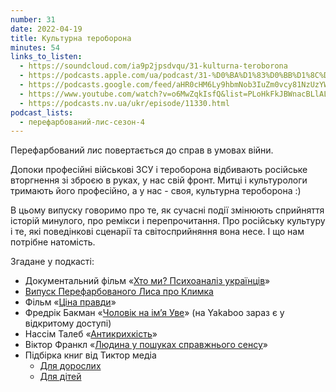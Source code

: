 ```yaml
---
number: 31
date: 2022-04-19
title: Культурна тероборона
minutes: 54
links_to_listen:
  - https://soundcloud.com/ia9p2jpsdvqu/31-kulturna-teroborona
  - https://podcasts.apple.com/ua/podcast/31-%D0%BA%D1%83%D0%BB%D1%8C%D1%82%D1%83%D1%80%D0%BD%D0%B0-%D1%82%D0%B5%D1%80%D0%BE%D0%B1%D0%BE%D1%80%D0%BE%D0%BD%D0%B0/id1563575488?i=1000558002285
  - https://podcasts.google.com/feed/aHR0cHM6Ly9hbmNob3IuZm0vcy81NzUzYWEwMC9wb2RjYXN0L3Jzcw/episode/ZTBhZjdlOWUtNjhjMC00NzllLWE1MjQtZWNmOTAzNDI5ODA2?sa=X&ved=0CAUQkfYCahgKEwi40uiI_ND6AhUAAAAAHQAAAAAQ2wM
  - https://www.youtube.com/watch?v=o6MwZqkIsfQ&list=PLoHkFkJBWnacBLlALQduflWj_gRis3Bxx&index=1
  - https://podcasts.nv.ua/ukr/episode/11330.html
podcast_lists:
  - перефарбований-лис-сезон-4
---
```


Перефарбований лис повертається до справ в умовах війни.

Допоки професійні військові ЗСУ і тероборона відбивають російське вторгнення зі
зброєю в руках, у нас свій фронт. Митці і культурологи тримають його
професійно, а у нас \- своя, культурна тероборона :)

В цьому випуску говоримо про те, як сучасні події змінюють сприйняття історій
минулого, про ремікси і перепрочитання. Про російську культуру і те, які
поведінкові сценарії та світосприйняння вона несе. І що нам потрібне натомість.

Згадане у подкасті:

- Документальний фільм «[Хто ми? Психоаналіз українців][4]»
- [Випуск Перефарбованого Лиса про Климка][5]
- Фільм «[Ціна правди][6]»
- Фредрік Бакман «[Чоловік на ім’я Уве][7]» (на Yakaboo зараз є у відкритому доступі)
- Нассім Талеб «[Антикрихкість][8]»
- Віктор Франкл «[Людина у пошуках справжнього сенсу][9]»
- Підбірка книг від Тиктор медіа
  - [Для дорослих][10]
  - [Для дітей][11]

[4]: https://www.youtube.com/watch?v=CLeuzmxofOQ
[5]: /перефарбований-лис/15/
[6]: https://megogo.net/ua/view/4675095-cina-pravdi.html
[7]: https://www.yakaboo.ua/ua/cholovik-na-im-ja-uve-2202764.html
[8]: https://www.yakaboo.ua/ua/antikrihkist-pro-ne-vrazlive-u-real-nomu-zhitti-2221187.html
[9]: https://www.yakaboo.ua/ua/ljudina-v-poshukah-spravzhn-ogo-sensu-psiholog-u-konctabori.html
[10]: https://tyktor.media/polytsia/knyzhkova-online-polytsia/
[11]: https://tyktor.media/polytsia/polychka/onlain-polychka-dlia-ditei/
